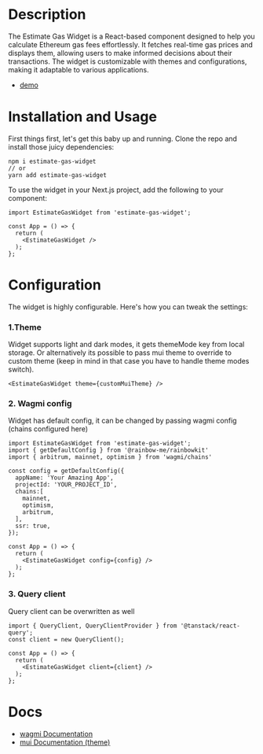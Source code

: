 # Description
The Estimate Gas Widget is a React-based component designed to help you calculate Ethereum gas fees effortlessly. It fetches real-time gas prices and displays them, allowing users to make informed decisions about their transactions. The widget is customizable with themes and configurations, making it adaptable to various applications.
 - [demo](https://stately-alpaca-06ae07.netlify.app/)

# Installation and Usage
First things first, let's get this baby up and running. Clone the repo and install those juicy dependencies:

```
npm i estimate-gas-widget
// or
yarn add estimate-gas-widget
```

To use the widget in your Next.js project, add the following to your component:
```
import EstimateGasWidget from 'estimate-gas-widget';

const App = () => {
  return (
    <EstimateGasWidget />
  );
};
```

# Configuration
The widget is highly configurable. Here's how you can tweak the settings:

### 1.Theme
Widget supports light and dark modes, it gets themeMode key from local storage. Or alternatively its possible to pass mui theme to override to custom theme (keep in mind in that case you have to handle theme modes switch).
```
<EstimateGasWidget theme={customMuiTheme} />
```

### 2. Wagmi config
Widget has default config, it can be changed by passing wagmi config (chains configured here)
```
import EstimateGasWidget from 'estimate-gas-widget';
import { getDefaultConfig } from '@rainbow-me/rainbowkit'
import { arbitrum, mainnet, optimism } from 'wagmi/chains'

const config = getDefaultConfig({
  appName: 'Your Amazing App',
  projectId: 'YOUR_PROJECT_ID',
  chains:[
    mainnet,
    optimism,
    arbitrum,
  ],
  ssr: true,
});

const App = () => {
  return (
    <EstimateGasWidget config={config} />
  );
};
```

### 3. Query client
Query client can be overwritten as well
```
import { QueryClient, QueryClientProvider } from '@tanstack/react-query';
const client = new QueryClient();

const App = () => {
  return (
    <EstimateGasWidget client={client} />
  );
};
```

# Docs
 - [wagmi Documentation](https://wagmi.sh)
 - [mui Documentation (theme)](https://mui.com)

